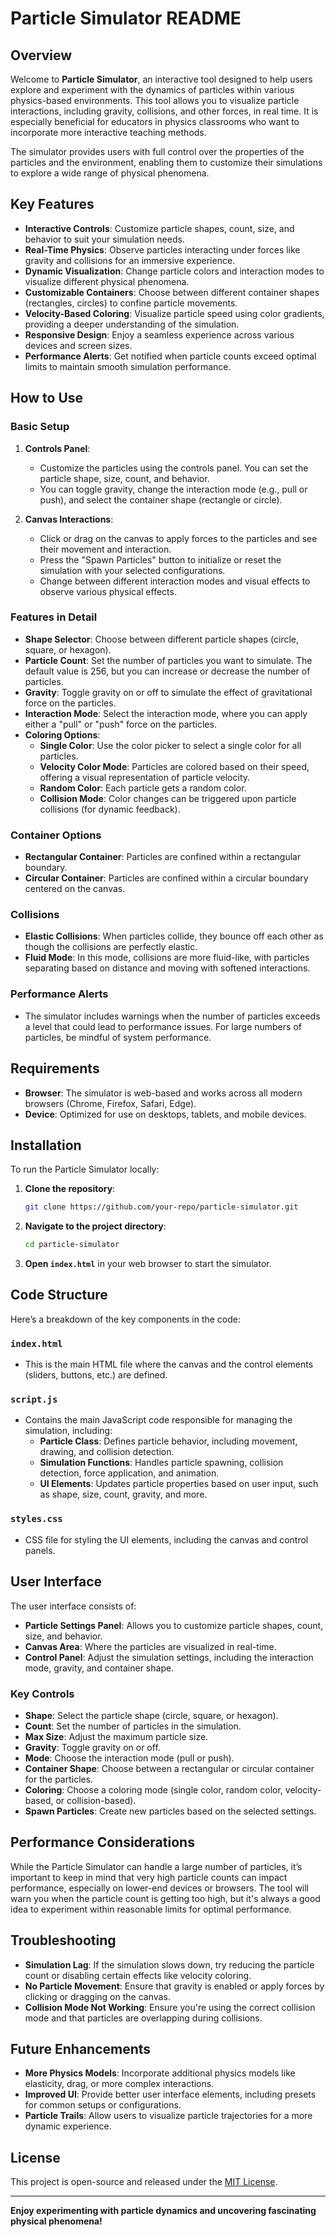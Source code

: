 # Particle Simulator README

## Overview

Welcome to **Particle Simulator**, an interactive tool designed to help users explore and experiment with the dynamics of particles within various physics-based environments. This tool allows you to visualize particle interactions, including gravity, collisions, and other forces, in real time. It is especially beneficial for educators in physics classrooms who want to incorporate more interactive teaching methods.

The simulator provides users with full control over the properties of the particles and the environment, enabling them to customize their simulations to explore a wide range of physical phenomena.

## Key Features

- **Interactive Controls**: Customize particle shapes, count, size, and behavior to suit your simulation needs.
- **Real-Time Physics**: Observe particles interacting under forces like gravity and collisions for an immersive experience.
- **Dynamic Visualization**: Change particle colors and interaction modes to visualize different physical phenomena.
- **Customizable Containers**: Choose between different container shapes (rectangles, circles) to confine particle movements.
- **Velocity-Based Coloring**: Visualize particle speed using color gradients, providing a deeper understanding of the simulation.
- **Responsive Design**: Enjoy a seamless experience across various devices and screen sizes.
- **Performance Alerts**: Get notified when particle counts exceed optimal limits to maintain smooth simulation performance.

## How to Use

### Basic Setup
1. **Controls Panel**: 
   - Customize the particles using the controls panel. You can set the particle shape, size, count, and behavior.
   - You can toggle gravity, change the interaction mode (e.g., pull or push), and select the container shape (rectangle or circle).

2. **Canvas Interactions**:
   - Click or drag on the canvas to apply forces to the particles and see their movement and interaction.
   - Press the "Spawn Particles" button to initialize or reset the simulation with your selected configurations.
   - Change between different interaction modes and visual effects to observe various physical effects.

### Features in Detail
- **Shape Selector**: Choose between different particle shapes (circle, square, or hexagon).
- **Particle Count**: Set the number of particles you want to simulate. The default value is 256, but you can increase or decrease the number of particles.
- **Gravity**: Toggle gravity on or off to simulate the effect of gravitational force on the particles.
- **Interaction Mode**: Select the interaction mode, where you can apply either a "pull" or "push" force on the particles.
- **Coloring Options**: 
  - **Single Color**: Use the color picker to select a single color for all particles.
  - **Velocity Color Mode**: Particles are colored based on their speed, offering a visual representation of particle velocity.
  - **Random Color**: Each particle gets a random color.
  - **Collision Mode**: Color changes can be triggered upon particle collisions (for dynamic feedback).
  
### Container Options
- **Rectangular Container**: Particles are confined within a rectangular boundary.
- **Circular Container**: Particles are confined within a circular boundary centered on the canvas.

### Collisions
- **Elastic Collisions**: When particles collide, they bounce off each other as though the collisions are perfectly elastic.
- **Fluid Mode**: In this mode, collisions are more fluid-like, with particles separating based on distance and moving with softened interactions.

### Performance Alerts
- The simulator includes warnings when the number of particles exceeds a level that could lead to performance issues. For large numbers of particles, be mindful of system performance.

## Requirements

- **Browser**: The simulator is web-based and works across all modern browsers (Chrome, Firefox, Safari, Edge).
- **Device**: Optimized for use on desktops, tablets, and mobile devices.

## Installation

To run the Particle Simulator locally:

1. **Clone the repository**:
   ```bash
   git clone https://github.com/your-repo/particle-simulator.git
   ```

2. **Navigate to the project directory**:
   ```bash
   cd particle-simulator
   ```

3. **Open `index.html`** in your web browser to start the simulator.

## Code Structure

Here’s a breakdown of the key components in the code:

### `index.html`
- This is the main HTML file where the canvas and the control elements (sliders, buttons, etc.) are defined.

### `script.js`
- Contains the main JavaScript code responsible for managing the simulation, including:
  - **Particle Class**: Defines particle behavior, including movement, drawing, and collision detection.
  - **Simulation Functions**: Handles particle spawning, collision detection, force application, and animation.
  - **UI Elements**: Updates particle properties based on user input, such as shape, size, count, gravity, and more.

### `styles.css`
- CSS file for styling the UI elements, including the canvas and control panels.

## User Interface

The user interface consists of:

- **Particle Settings Panel**: Allows you to customize particle shapes, count, size, and behavior.
- **Canvas Area**: Where the particles are visualized in real-time.
- **Control Panel**: Adjust the simulation settings, including the interaction mode, gravity, and container shape.

### Key Controls
- **Shape**: Select the particle shape (circle, square, or hexagon).
- **Count**: Set the number of particles in the simulation.
- **Max Size**: Adjust the maximum particle size.
- **Gravity**: Toggle gravity on or off.
- **Mode**: Choose the interaction mode (pull or push).
- **Container Shape**: Choose between a rectangular or circular container for the particles.
- **Coloring**: Choose a coloring mode (single color, random color, velocity-based, or collision-based).
- **Spawn Particles**: Create new particles based on the selected settings.

## Performance Considerations

While the Particle Simulator can handle a large number of particles, it’s important to keep in mind that very high particle counts can impact performance, especially on lower-end devices or browsers. The tool will warn you when the particle count is getting too high, but it's always a good idea to experiment within reasonable limits for optimal performance.

## Troubleshooting

- **Simulation Lag**: If the simulation slows down, try reducing the particle count or disabling certain effects like velocity coloring.
- **No Particle Movement**: Ensure that gravity is enabled or apply forces by clicking or dragging on the canvas.
- **Collision Mode Not Working**: Ensure you're using the correct collision mode and that particles are overlapping during collisions.

## Future Enhancements

- **More Physics Models**: Incorporate additional physics models like elasticity, drag, or more complex interactions.
- **Improved UI**: Provide better user interface elements, including presets for common setups or configurations.
- **Particle Trails**: Allow users to visualize particle trajectories for a more dynamic experience.

## License

This project is open-source and released under the [MIT License](LICENSE).

---

**Enjoy experimenting with particle dynamics and uncovering fascinating physical phenomena!**
